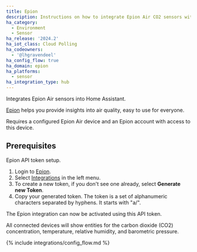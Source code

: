```yaml
---
title: Epion
description: Instructions on how to integrate Epion Air CO2 sensors with Home Assistant
ha_category:
  - Environment
  - Sensor
ha_release: '2024.2'
ha_iot_class: Cloud Polling
ha_codeowners:
  - '@lhgravendeel'
ha_config_flow: true
ha_domain: epion
ha_platforms:
  - sensor
ha_integration_type: hub
---
```


Integrates Epion Air sensors into Home Assistant.

[Epion](https://www.epion.nl/) helps you provide insights into air quality, easy to use for everyone.

Requires a configured Epion Air device and an Epion account with access to this device.

## Prerequisites

Epion API token setup.

1. Login to [Epion](https://www.epion.nl/).
2. Select [Integrations](https://epion.nl/dashboard/integrations) in the left menu.
3. To create a new token, if you don't see one already, select **Generate new Token**.
4. Copy your generated token. The token is a set of alphanumeric characters separated by hyphens. It starts with "a/".

The Epion integration can now be activated using this API token.

All connected devices will show entities for the carbon dioxide (CO2) concentration, temperature, relative humidity, and barometric pressure.

{% include integrations/config_flow.md %}
